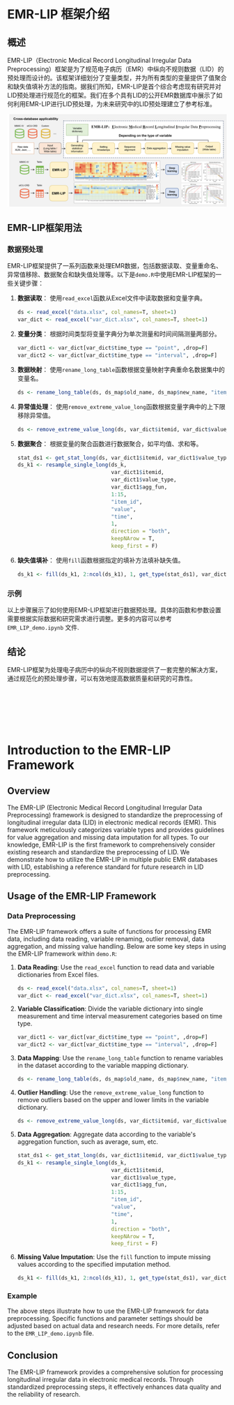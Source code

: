 # EMR-LIP 框架介绍

## 概述
EMR-LIP（Electronic Medical Record Longitudinal Irregular Data Preprocessing）框架是为了规范电子病历（EMR）中纵向不规则数据（LID）的预处理而设计的。该框架详细划分了变量类型，并为所有类型的变量提供了值聚合和缺失值填补方法的指南。据我们所知，EMR-LIP是首个综合考虑现有研究并对LID预处理进行规范化的框架。我们在多个具有LID的公开EMR数据库中展示了如何利用EMR-LIP进行LID预处理，为未来研究中的LID预处理建立了参考标准。

![EMR-LIP 框架流程图](assets/fig.png)


## EMR-LIP框架用法

### 数据预处理
EMR-LIP框架提供了一系列函数来处理EMR数据，包括数据读取、变量重命名、异常值移除、数据聚合和缺失值处理等。以下是`demo.R`中使用EMR-LIP框架的一些关键步骤：

1. **数据读取**：
   使用`read_excel`函数从Excel文件中读取数据和变量字典。
   ```R
   ds <- read_excel("data.xlsx", col_names=T, sheet=1)
   var_dict <- read_excel("var_dict.xlsx", col_names=T, sheet=1)
   ```

2. **变量分类**：
   根据时间类型将变量字典分为单次测量和时间间隔测量两部分。
   ```R
   var_dict1 <- var_dict[var_dict$time_type == "point", ,drop=F]
   var_dict2 <- var_dict[var_dict$time_type == "interval", ,drop=F]
   ```

3. **数据映射**：
   使用`rename_long_table`函数根据变量映射字典重命名数据集中的变量名。
   ```R
   ds <- rename_long_table(ds, ds_map$old_name, ds_map$new_name, "item_id")
   ```

4. **异常值处理**：
   使用`remove_extreme_value_long`函数根据变量字典中的上下限移除异常值。
   ```R
   ds <- remove_extreme_value_long(ds, var_dict$itemid, var_dict$value_type, "item_id", "value", var_dict)
   ```

5. **数据聚合**：
   根据变量的聚合函数进行数据聚合，如平均值、求和等。
   ```R
   stat_ds1 <- get_stat_long(ds, var_dict1$itemid, var_dict1$value_type, "item_id", "value", var_dict1$cont)
   ds_k1 <- resample_single_long(ds_k,
                                 var_dict1$itemid,
                                 var_dict1$value_type,
                                 var_dict1$agg_fun,
                                 1:15,
                                 "item_id",
                                 "value",
                                 "time",
                                 1,
                                 direction = "both",
                                 keepNArow = T,
                                 keep_first = F)
   ```

6. **缺失值填补**：
   使用`fill`函数根据指定的填补方法填补缺失值。
   ```R
   ds_k1 <- fill(ds_k1, 2:ncol(ds_k1), 1, get_type(stat_ds1), var_dict1$fill1, var_dict1$fill2, stat_ds1)
   ```

### 示例
以上步骤展示了如何使用EMR-LIP框架进行数据预处理。具体的函数和参数设置需要根据实际数据和研究需求进行调整。更多的内容可以参考`EMR_LIP_demo.ipynb` 文件.

## 结论
EMR-LIP框架为处理电子病历中的纵向不规则数据提供了一套完整的解决方案，通过规范化的预处理步骤，可以有效地提高数据质量和研究的可靠性。

<br><br><br><br><br>

# Introduction to the EMR-LIP Framework

## Overview
The EMR-LIP (Electronic Medical Record Longitudinal Irregular Data Preprocessing) framework is designed to standardize the preprocessing of longitudinal irregular data (LID) in electronic medical records (EMR). This framework meticulously categorizes variable types and provides guidelines for value aggregation and missing data imputation for all types. To our knowledge, EMR-LIP is the first framework to comprehensively consider existing research and standardize the preprocessing of LID. We demonstrate how to utilize the EMR-LIP in multiple public EMR databases with LID, establishing a reference standard for future research in LID preprocessing.

## Usage of the EMR-LIP Framework

### Data Preprocessing
The EMR-LIP framework offers a suite of functions for processing EMR data, including data reading, variable renaming, outlier removal, data aggregation, and missing value handling. Below are some key steps in using the EMR-LIP framework within `demo.R`:

1. **Data Reading**:
   Use the `read_excel` function to read data and variable dictionaries from Excel files.
   ```R
   ds <- read_excel("data.xlsx", col_names=T, sheet=1)
   var_dict <- read_excel("var_dict.xlsx", col_names=T, sheet=1)
   ```

2. **Variable Classification**:
   Divide the variable dictionary into single measurement and time interval measurement categories based on time type.
   ```R
   var_dict1 <- var_dict[var_dict$time_type == "point", ,drop=F]
   var_dict2 <- var_dict[var_dict$time_type == "interval", ,drop=F]
   ```

3. **Data Mapping**:
   Use the `rename_long_table` function to rename variables in the dataset according to the variable mapping dictionary.
   ```R
   ds <- rename_long_table(ds, ds_map$old_name, ds_map$new_name, "item_id")
   ```

4. **Outlier Handling**:
   Use the `remove_extreme_value_long` function to remove outliers based on the upper and lower limits in the variable dictionary.
   ```R
   ds <- remove_extreme_value_long(ds, var_dict$itemid, var_dict$value_type, "item_id", "value", var_dict)
   ```

5. **Data Aggregation**:
   Aggregate data according to the variable's aggregation function, such as average, sum, etc.
   ```R
   stat_ds1 <- get_stat_long(ds, var_dict1$itemid, var_dict1$value_type, "item_id", "value", var_dict1$cont)
   ds_k1 <- resample_single_long(ds_k,
                                 var_dict1$itemid,
                                 var_dict1$value_type,
                                 var_dict1$agg_fun,
                                 1:15,
                                 "item_id",
                                 "value",
                                 "time",
                                 1,
                                 direction = "both",
                                 keepNArow = T,
                                 keep_first = F)
   ```

6. **Missing Value Imputation**:
   Use the `fill` function to impute missing values according to the specified imputation method.
   ```R
   ds_k1 <- fill(ds_k1, 2:ncol(ds_k1), 1, get_type(stat_ds1), var_dict1$fill1, var_dict1$fill2, stat_ds1)
   ```

### Example
The above steps illustrate how to use the EMR-LIP framework for data preprocessing. Specific functions and parameter settings should be adjusted based on actual data and research needs. For more details, refer to the `EMR_LIP_demo.ipynb` file.

## Conclusion
The EMR-LIP framework provides a comprehensive solution for processing longitudinal irregular data in electronic medical records. Through standardized preprocessing steps, it effectively enhances data quality and the reliability of research.